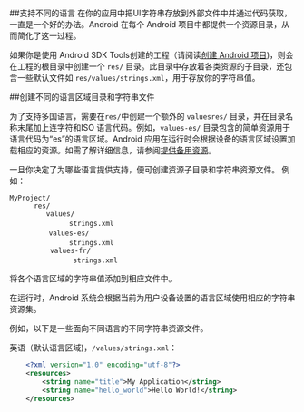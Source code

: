 # 

##支持不同的语言
在你的应用中把UI字符串存放到外部文件中并通过代码获取，一直是一个好的办法。Android 在每个 Android 项目中都提供一个资源目录，从而简化了这一过程。  

如果你是使用 Android SDK Tools创建的工程（请阅读[创建 Android 项目](www.baidu.com))，则会在工程的根目录中创建一个 `res/` 目录。此目录中存放着各类资源的子目录，还包含一些默认文件如 `res/values/strings.xml`，用于存放你的字符串值。

##创建不同的语言区域目录和字符串文件

为了支持多国语言，需要在`res/`中创建一个额外的 `valuesres/` 目录，并在目录名称末尾加上连字符和ISO 语言代码。例如，`values-es/` 目录包含的简单资源用于语言代码为“es”的语言区域。Android 应用在运行时会根据设备的语言区域设置加载相应的资源。如需了解详细信息，请参阅[提供备用资源](https://developer.android.com/guide/topics/resources/providing-resources.html#AlternativeResources)。


一旦你决定了为哪些语言提供支持，便可创建资源子目录和字符串资源文件。 例如：

    MyProject/    
          res/    
             values/        
                 　strings.xml    
            　values-es/    
                 　strings.xml     
              values-fr/     
       　　　　　　　 strings.xml
    
    
将各个语言区域的字符串值添加到相应文件中。
 
在运行时，Android 系统会根据当前为用户设备设置的语言区域使用相应的字符串资源集。

例如，以下是一些面向不同语言的不同字符串资源文件。

英语（默认语言区域)，`/values/strings.xml`：    

```xml
    <?xml version="1.0" encoding="utf-8"?>    
    <resources>    
        <string name="title">My Application</string>
        <string name="hello_world">Hello World!</string>
    </resources>
```
